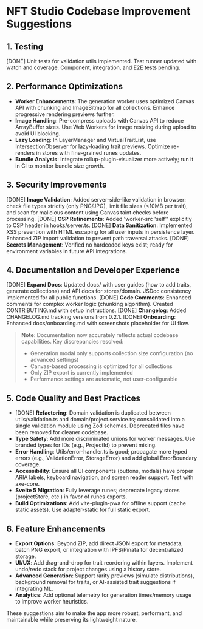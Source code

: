 # NFT Studio Codebase Improvement Suggestions

## 1. Testing

[DONE] Unit tests for validation utils implemented. Test runner updated with watch and coverage. Component, integration, and E2E tests pending.

## 2. Performance Optimizations

- **Worker Enhancements**: The generation worker uses optimized Canvas API with chunking and ImageBitmap for all collections. Enhance progressive rendering previews further.
- **Image Handling**: Pre-compress uploads with Canvas API to reduce ArrayBuffer sizes. Use Web Workers for image resizing during upload to avoid UI blocking.
- **Lazy Loading**: In LayerManager and VirtualTraitList, use IntersectionObserver for lazy-loading trait previews. Optimize re-renders in stores with fine-grained runes updates.
- **Bundle Analysis**: Integrate rollup-plugin-visualizer more actively; run it in CI to monitor bundle size growth.

## 3. Security Improvements

[DONE] **Image Validation**: Added server-side-like validation in browser: check file types strictly (only PNG/JPG), limit file sizes (<10MB per trait), and scan for malicious content using Canvas taint checks before processing.
[DONE] **CSP Refinements**: Added 'worker-src 'self'' explicitly to CSP header in hooks/server.ts.
[DONE] **Data Sanitization**: Implemented XSS prevention with HTML escaping for all user inputs in persistence layer. Enhanced ZIP import validation to prevent path traversal attacks.
[DONE] **Secrets Management**: Verified no hardcoded keys exist; ready for environment variables in future API integrations.

## 4. Documentation and Developer Experience

[DONE] **Expand Docs**: Updated docs/ with user guides (how to add traits, generate collections) and API docs for stores/domain. JSDoc consistency implemented for all public functions.
[DONE] **Code Comments**: Enhanced comments for complex worker logic (chunking algorithm). Created CONTRIBUTING.md with setup instructions.
[DONE] **Changelog**: Added CHANGELOG.md tracking versions from 0.2.1.
[DONE] **Onboarding**: Enhanced docs/onboarding.md with screenshots placeholder for UI flow.

> **Note**: Documentation now accurately reflects actual codebase capabilities. Key discrepancies resolved:
>
> - Generation modal only supports collection size configuration (no advanced settings)
> - Canvas-based processing is optimized for all collections
> - Only ZIP export is currently implemented
> - Performance settings are automatic, not user-configurable

## 5. Code Quality and Best Practices

- [DONE] **Refactoring**: Domain validation is duplicated between utils/validation.ts and domain/project.service.ts; consolidated into a single validation module using Zod schemas. Deprecated files have been removed for cleaner codebase.
- **Type Safety**: Add more discriminated unions for worker messages. Use branded types for IDs (e.g., ProjectId) to prevent mixing.
- **Error Handling**: Utils/error-handler.ts is good; propagate more typed errors (e.g., ValidationError, StorageError) and add global ErrorBoundary coverage.
- **Accessibility**: Ensure all UI components (buttons, modals) have proper ARIA labels, keyboard navigation, and screen reader support. Test with axe-core.
- **Svelte 5 Migration**: Fully leverage runes; deprecate legacy stores (projectStore, etc.) in favor of runes exports.
- **Build Optimizations**: Add vite-plugin-pwa for offline support (cache static assets). Use adapter-static for full static export.

## 6. Feature Enhancements

- **Export Options**: Beyond ZIP, add direct JSON export for metadata, batch PNG export, or integration with IPFS/Pinata for decentralized storage.
- **UI/UX**: Add drag-and-drop for trait reordering within layers. Implement undo/redo stack for project changes using a history store.
- **Advanced Generation**: Support rarity previews (simulate distributions), background removal for traits, or AI-assisted trait suggestions if integrating ML.
- **Analytics**: Add optional telemetry for generation times/memory usage to improve worker heuristics.

These suggestions aim to make the app more robust, performant, and maintainable while preserving its lightweight nature.
